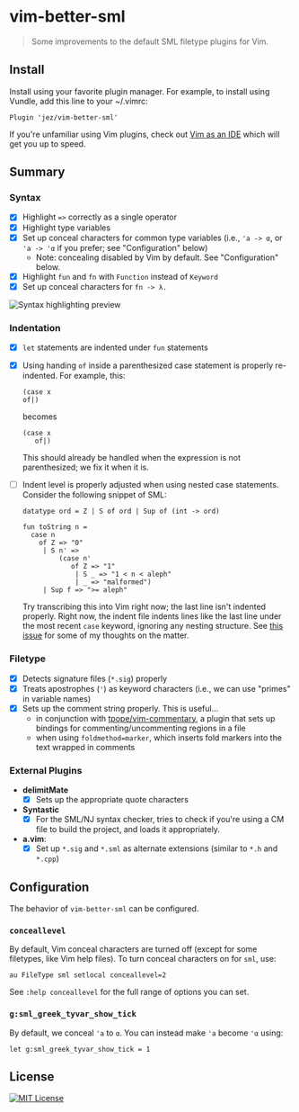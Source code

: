 # vim-better-sml

> Some improvements to the default SML filetype plugins for Vim.

## Install

Install using your favorite plugin manager. For example, to install using
Vundle, add this line to your ~/.vimrc:

```
Plugin 'jez/vim-better-sml'
```

If you're unfamiliar using Vim plugins, check out [Vim as an IDE][vim-ide] which
will get you up to speed.

## Summary

### Syntax

- [x] Highlight `=>` correctly as a single operator
- [x] Highlight type variables
- [x] Set up conceal characters for common type variables (i.e., `'a -> α`, or
  `'a -> 'α` if you prefer; see "Configuration" below)
    - Note: concealing disabled by Vim by default. See "Configuration" below.
- [x] Highlight `fun` and `fn` with `Function` instead of `Keyword`
- [x] Set up conceal characters for `fn -> λ.`

![Syntax highlighting preview](https://cloud.githubusercontent.com/assets/5544532/16899173/b5e00668-4bae-11e6-9e56-2cf5befbec57.png)

### Indentation

- [x] `let` statements are indented under `fun` statements
- [x] Using handing `of` inside a parenthesized case statement is properly
  re-indented. For example, this:

      (case x
      of|)

  becomes

      (case x
         of|)

  This should already be handled when the expression is not parenthesized; we
  fix it when it is.
- [ ] Indent level is properly adjusted when using nested case statements.
  Consider the following snippet of SML:

      datatype ord = Z | S of ord | Sup of (int -> ord)

      fun toString n =
        case n
          of Z => "0"
           | S n' =>
               (case n'
                  of Z => "1"
                   | S _ => "1 < n < aleph"
                   | _ => "malformed")
           | Sup f => ">= aleph"

  Try transcribing this into Vim right now; the last line isn't indented
  properly. Right now, the indent file indents lines like the last line under
  the most recent `case` keyword, ignoring any nesting structure. See [this
  issue][issue-1] for some of my thoughts on the matter.

### Filetype

- [x] Detects signature files (`*.sig`) properly
- [x] Treats apostrophes (`'`) as keyword characters (i.e., we can use "primes"
  in variable names)
- [x] Sets up the comment string properly. This is useful...
  - in conjunction with [tpope/vim-commentary], a plugin that sets up bindings
    for commenting/uncommenting regions in a file
  - when using `foldmethod=marker`, which inserts fold markers into the text
    wrapped in comments

### External Plugins

- __delimitMate__
  - [x] Sets up the appropriate quote characters
- __Syntastic__
  - [x] For the SML/NJ syntax checker, tries to check if you're using a CM file
    to build the project, and loads it appropriately.
- __a.vim__:
  - [x] Set up `*.sig` and `*.sml` as alternate extensions (similar to `*.h` and
    `*.cpp`)

## Configuration

The behavior of `vim-better-sml` can be configured.

### `conceallevel`

By default, Vim conceal characters are turned off (except for some filetypes,
like Vim help files). To turn conceal characters on for `sml`, use:

```
au FileType sml setlocal conceallevel=2
```

See `:help conceallevel` for the full range of options you can set.

### `g:sml_greek_tyvar_show_tick`

By default, we conceal `'a` to `α`. You can instead make `'a` become `'α` using:

```
let g:sml_greek_tyvar_show_tick = 1
```

## License

[![MIT License](https://img.shields.io/badge/license-MIT-blue.svg)](https://jez.io/MIT-LICENSE.txt)


<!-- References -->

[vim-ide]: https://github.com/jez/vim-as-an-ide
[issue-1]: https://github.com/jez/vim-better-sml/issues/1
[tpope/vim-commentary]: https://github.com/tpope/vim-commentary
